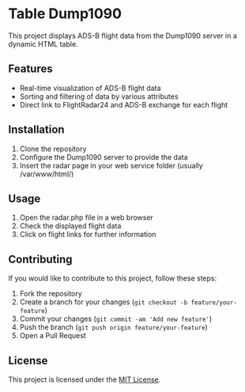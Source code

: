 # Table Dump1090

This project displays ADS-B flight data from the Dump1090 server in a dynamic HTML table.

## Features

- Real-time visualization of ADS-B flight data
- Sorting and filtering of data by various attributes
- Direct link to FlightRadar24 and ADS-B exchange for each flight

## Installation

1. Clone the repository
2. Configure the Dump1090 server to provide the data
3. Insert the radar page in your web service folder (usually /var/www/html/)

## Usage

1. Open the radar.php file in a web browser
2. Check the displayed flight data
3. Click on flight links for further information

## Contributing

If you would like to contribute to this project, follow these steps:

1. Fork the repository
2. Create a branch for your changes (`git checkout -b feature/your-feature`)
3. Commit your changes (`git commit -am 'Add new feature'`)
4. Push the branch (`git push origin feature/your-feature`)
5. Open a Pull Request

## License

This project is licensed under the [MIT License](LICENSE).
